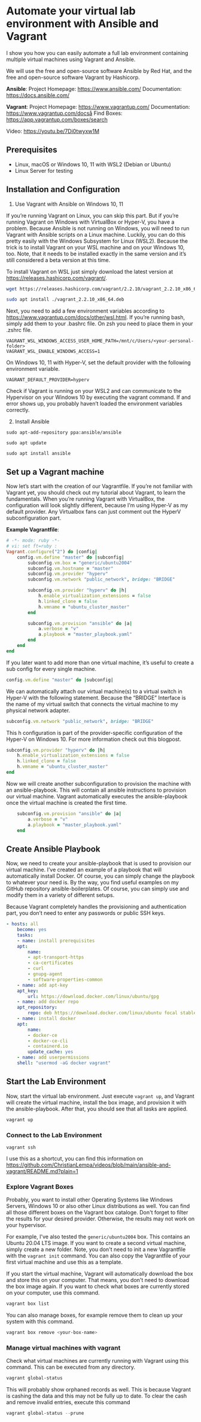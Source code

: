 # Automate your virtual lab environment with Ansible and Vagrant
I show you how you can easily automate a full lab environment containing multiple virtual machines using Vagrant and Ansible.

We will use the free and open-source software Ansible by Red Hat, and the free and open-source software Vagrant by Hashicorp.

**Ansible**:
Project Homepage: https://www.ansible.com/
Documentation: https://docs.ansible.com/

**Vagrant**:
Project Homepage: https://www.vagrantup.com/
Documentation: https://www.vagrantup.com/docså
Find Boxes: https://app.vagrantup.com/boxes/search

Video: https://youtu.be/7Di0twyxw1M

## Prerequisites

- Linux, macOS or Windows 10, 11 with WSL2 (Debian or Ubuntu)
- Linux Server for testing

## Installation and Configuration

1. Use Vagrant with Ansible on Windows 10, 11

If you’re running Vagrant on Linux, you can skip this part. But if you’re running Vagrant on Windows with VirtualBox or Hyper-V, you have a problem. Because Ansible is not running on Windows, you will need to run Vagrant with Ansible scripts on a Linux machine. Luckily, you can do this pretty easily with the Windows Subsystem for Linux (WSL2). Because the trick is to install Vagrant on your WSL machine and on your Windows 10, too. Note, that it needs to be installed exactly in the same version and it’s still considered a beta version at this time.

To install Vagrant on WSL just simply download the latest version at https://releases.hashicorp.com/vagrant/.

```bash
wget https://releases.hashicorp.com/vagrant/2.2.10/vagrant_2.2.10_x86_64.deb

sudo apt install ./vagrant_2.2.10_x86_64.deb
```

Next, you need to add a few environment variables according to https://www.vagrantup.com/docs/other/wsl.html. If you’re running bash, simply add them to your .bashrc file. On zsh you need to place them in your .zshrc file.

```
VAGRANT_WSL_WINDOWS_ACCESS_USER_HOME_PATH=/mnt/c/Users/<your-personal-folder>
VAGRANT_WSL_ENABLE_WINDOWS_ACCESS=1
```

On Windows 10, 11 with Hyper-V, set the default provider with the following environment variable.

```
VAGRANT_DEFAULT_PROVIDER=hyperv
```

Check if Vagrant is running on your WSL2 and can communicate to the Hypervisor on your Windows 10 by executing the vagrant command. If and error shows up, you probably haven’t loaded the environment variables correctly.

2. Install Ansible

```
sudo apt-add-repository ppa:ansible/ansible

sudo apt update

sudo apt install ansible
```

## Set up a Vagrant machine

Now let’s start with the creation of our Vagrantfile. If you’re not familiar with Vagrant yet, you should check out my tutorial about Vagrant, to learn the fundamentals. When you’re running Vagrant with VirtualBox, the configuration will look slightly different, because I’m using Hyper-V as my default provider. Any Virtualbox fans can just comment out the HyperV subconfiguration part.

**Example Vagrantfile**:
```ruby
# -*- mode: ruby -*-
# vi: set ft=ruby :
Vagrant.configure("2") do |config|
    config.vm.define "master" do |subconfig|
        subconfig.vm.box = "generic/ubuntu2004"
        subconfig.vm.hostname = "master"
        subconfig.vm.provider "hyperv"
        subconfig.vm.network "public_network", bridge: "BRIDGE"

        subconfig.vm.provider "hyperv" do |h|
            h.enable_virtualization_extensions = false
            h.linked_clone = false
            h.vmname = "ubuntu_cluster_master"
        end

        subconfig.vm.provision "ansible" do |a|
            a.verbose = "v"
            a.playbook = "master_playbook.yaml"
        end
    end
end
```

If you later want to add more than one virtual machine, it’s useful to create a sub config for every single machine.

```ruby
config.vm.define "master" do |subconfig|
```

We can automatically attach our virtual machine(s) to a virtual switch in Hyper-V with the following statement.  Because the “BRIDGE” Interface is the name of my virtual switch that connects the virtual machine to my physical network adapter.

```ruby
subconfig.vm.network "public_network", bridge: "BRIDGE"
```

This h configuration is part of the provider-specific configuration of the Hyper-V on Windows 10. For more information check out this blogpost.

```ruby
subconfig.vm.provider "hyperv" do |h|
    h.enable_virtualization_extensions = false
    h.linked_clone = false
    h.vmname = "ubuntu_cluster_master"
end
```

Now we will create another subconfiguration to provision the machine with an ansible-playbook. This will contain all ansible instructions to provision our virtual machine. Vagrant automatically executes the ansible-playbook once the virtual machine is created the first time.

```ruby
    subconfig.vm.provision "ansible" do |a|
        a.verbose = "v"
        a.playbook = "master_playbook.yaml"
    end
```

## Create Ansible Playbook

Now, we need to create your ansible-playbook that is used to provision our virtual machine. I’ve created an example of a playbook that will automatically install Docker. Of course, you can simply change the playbook to whatever your need is. By the way, you find useful examples on my GitHub repository ansible-boilerplates. Of course, you can simply use and modify them in a variety of different setups.

Because Vagrant completely handles the provisioning and authentication part, you don’t need to enter any passwords or public SSH keys.

```yml
- hosts: all
    become: yes
    tasks:
    - name: install prerequisites
    apt:
        name:
        - apt-transport-https
        - ca-certificates 
        - curl 
        - gnupg-agent
        - software-properties-common
    - name: add apt-key
    apt_key:
        url: https://download.docker.com/linux/ubuntu/gpg
    - name: add docker repo
    apt_repository:
        repo: deb https://download.docker.com/linux/ubuntu focal stable
    - name: install docker 
    apt:
        name: 
        - docker-ce
        - docker-ce-cli
        - containerd.io
        update_cache: yes
    - name: add userpermissions
    shell: "usermod -aG docker vagrant"
```

## Start the Lab Environment

Now, start the virtual lab environment. Just execute `vagrant up`, and Vagrant will create the virtual machine, install the box image, and provision it with the ansible-playbook. After that, you should see that all tasks are applied.

```bash
vagrant up
```

### Connect to the Lab Environment

```
vagrant ssh
```

I use this as a shortcut, you can find this information on https://github.com/ChristianLempa/videos/blob/main/ansible-and-vagrant/README.md?plain=1

### Explore Vagrant Boxes

Probably, you want to install other Operating Systems like Windows Servers, Windows 10 or also other Linux distributions as well. You can find all those different boxes on the Vagrant box cataloge. Don't forget to filter the results for your desired provider. Otherwise, the results may not work on your hypervisor.

For example, I've also tested the `generic/ubuntu2004` box. This contains an Ubuntu 20.04 LTS image. If you want to create a second virtual machine, simply create a new folder. Note, you don't need to init a new Vagrantfile with the `vagrant init` command. You can also copy the Vagrantfile of your first virtual machine and use this as a template.

If you start the virtual machine, Vagrant will automatically download the box and store this on your computer. That means, you don't need to download the box image again. If you want to check what boxes are currently stored on your computer, use this command.

```powershell
vagrant box list
```

You can also manage boxes, for example remove them to clean up your system with this command.

```powershell
vagrant box remove <your-box-name>
```

### Manage virtual machines with vagrant

Check what virtual machines are currently running with Vagrant using this command. This can be executed from any directory.

```powershell
vagrant global-status
```

This will probably show orphaned records as well. This is because Vagrant is cashing the data and this may not be fully up to date. To clear the cash and remove invalid entries, execute this command

```powershell
vagrant global-status --prune
```
